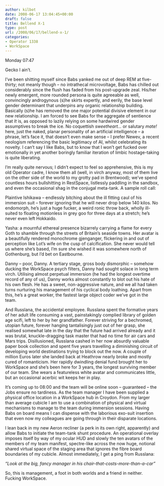 ```yaml
---
author: kilbot
date: 2008-06-17 13:04:45+00:00
draft: false
title: Bellend X-1
type: post
url: /2008/06/17/bellend-x-1/
categories:
- Operator 1338
- WorkSpace
---
```


Monday 07:47

Gecko I ain’t.

I’ve been shitting myself since Babs yanked me out of deep REM at five-thirty; not meanly though – no intrathecal microvoltage, Babs has chilled out considerably since the flush has faded from his post-upgrade zeal. His/her newly emergent, more rounded persona is quite agreeable as well, convincingly androgynous (s)he skirts expertly, and eerily, the base level gender determinant that underpins any organic relationship building. Basically (s)he has removed the one major potential divisive element in our new relationship. I am forced to see Babs for the aggregate of sentience that _It_ is, as opposed to lazily relying on some hardwired gender assumptives to break the ice. No coquettish _sweetheart…_ or salutary _mate!_ here, just the naked, planar personality of an artificial intelligence – a phrase, let’s face it, that doesn’t even make sense – I prefer Newev, a recent neologism referencing the basic legitimacy of AI, whilst celebrating its novelty. I can’t say I like Babs, but to know that I won’t get fucked over emotionally in yet another boringly familiar iteration of limbic hostage-taking is quite liberating.

I’m really quite nervous; I didn’t expect to feel so apprehensive, this is my old Operator cadre, I know them all (well, in virch anyway, most of them live on the other side of the world to my grotty pad in Brentwood); we’ve spend countless hours bullshitting in RestSpace, listlessly paddling in the sandbox, and even the occasional shag in the conjugal meta-tank. A sample roll call:

Plaintive Ishikawa – endlessly bitching about the ill fitting caul of his immersion suit – forever ignoring that he will never drop below 140 kilos. No endomorph, he’s just a huge fucker, a weird ronic throw back, wholly ill-suited to floating motionless in grey goo for three days at a stretch; he’s never even left Hokkaido.

Yasha: a mournful ethereal presence bizarrely carrying a flame for every Goth to shamble through the streets of Britain’s seaside towns. Her avatar is a beautifully rendered monochrome gjenganger, flickering in and out of perception like Lot’s wife on the cusp of calcification. She never would tell us where she’s based, I’m sure she wished it was somewhere north of Gothenburg, but I’d bet on Eastbourne.

Danny – poor, Danny. A tertiary stage, gross body dismorphic – somehow ducking the WorkSpace psych filters, Danny had sought solace in long term virch. Utilising almost perpetual immersion (he had the longest overtime record of any of us), Danny works almost constantly to blot out his hate of his own flesh. He has a sweet, non-aggressive nature, and we all had taken turns nurturing his management of his cyclical body loathing. Apart from this, he’s a great worker, the fastest large object coder we’ve got in the team.

And Russlana, the accidental employee. Russlana spent the formative years of her adult life consuming a vast, painstakingly complied library of golden age scifi, left to her by her grandfather. Forever striving for a bechromed, utopian future, forever hanging tantalisingly just out of her grasp, she realised somewhat late in the day that the future had arrived already and it was brutal, knuckle-dragging task master that had no time for air cars and Mars trips. Disillusioned, Russlana cashed in her now absurdly valuable paper book collection and spent five years travelling a diminishing circuit of developing world destinations trying to block out the now. A couple of million Euros later she landed back at Heathrow nearly broke and mostly cured of romanticism. Her rapidly dwindling denial fund brought her to WorkSpace and she’s been here for 3 years, the longest surviving member of our team. She wears a featureless white avatar and communicates little, but an occasional acerbic wit keeps her in play.

It’s coming up to 08:00 and the team will be online soon – guaranteed – the Jobs ensure no tardiness. As the team manager I have been supplied a physical office location in a WorkSpace hub in Croydon. From my larger than average cubicle I am to use a combination of physical and virtual mechanisms to manage to the team during immersion sessions. Having Babs on board means I can dispense with the laborious exo-suit insertion that even now my colleagues are going through in their disparate locations.

I lean back in my new Aeron recliner (a perk in its own right, apparently) and allow Babs to initiate the team-tank shunt procedure. An operational overlay imposes itself by way of my ocular HUD and slowly the ten avatars of the members of my team manifest, spectre-like across the now huge, notional shared virtual space of the staging area that ignores the fibre board boundaries of my cubicle. Almost immediately, I get a ping from Russlana:

_“Look at the big, fancy manager in his chair-that-costs-more-than-a-car”_

So, this is management, a foot in both worlds and a friend in neither. Fucking WorkSpace.

